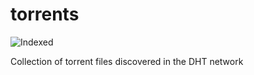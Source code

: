 torrents 
========
![Indexed](https://img.shields.io/badge/indexed-111716-blue)

Collection of torrent files discovered in the DHT network
